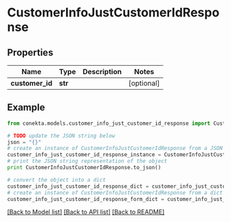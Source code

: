 # CustomerInfoJustCustomerIdResponse


## Properties
Name | Type | Description | Notes
------------ | ------------- | ------------- | -------------
**customer_id** | **str** |  | [optional] 

## Example

```python
from conekta.models.customer_info_just_customer_id_response import CustomerInfoJustCustomerIdResponse

# TODO update the JSON string below
json = "{}"
# create an instance of CustomerInfoJustCustomerIdResponse from a JSON string
customer_info_just_customer_id_response_instance = CustomerInfoJustCustomerIdResponse.from_json(json)
# print the JSON string representation of the object
print CustomerInfoJustCustomerIdResponse.to_json()

# convert the object into a dict
customer_info_just_customer_id_response_dict = customer_info_just_customer_id_response_instance.to_dict()
# create an instance of CustomerInfoJustCustomerIdResponse from a dict
customer_info_just_customer_id_response_form_dict = customer_info_just_customer_id_response.from_dict(customer_info_just_customer_id_response_dict)
```
[[Back to Model list]](../README.md#documentation-for-models) [[Back to API list]](../README.md#documentation-for-api-endpoints) [[Back to README]](../README.md)


